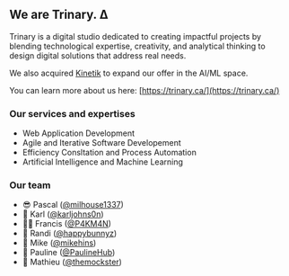 ## We are Trinary. ∆

Trinary is a digital studio dedicated to creating impactful projects by blending technological expertise, creativity, and analytical thinking to design digital solutions that address real needs. 

We also acquired [Kinetik](https://kinetiksolutions.ca/) to expand our offer in the AI/ML space.

You can learn more about us here: [https://trinary.ca/](https://trinary.ca/)

### Our services and expertises

- Web Application Development
- Agile and Iterative Software Developement
- Efficiency Consltation and Process Automation
- Artificial Intelligence and Machine Learning

### Our team

- 😎 Pascal ([@milhouse1337](https://github.com/milhouse1337))
- 👀 Karl ([@karljohns0n](https://github.com/karljohns0n))
- 🤷‍♂️ Francis ([@P4KM4N](https://github.com/P4KM4N))
- 🦄 Randi ([@happybunnyz](https://github.com/happybunnyz))
- 🥃 Mike ([@mikehins](https://github.com/mikehins))
- 🥐 Pauline ([@PaulineHub](https://github.com/PaulineHub))
- 🤖 Mathieu ([@themockster](https://github.com/themockster))

